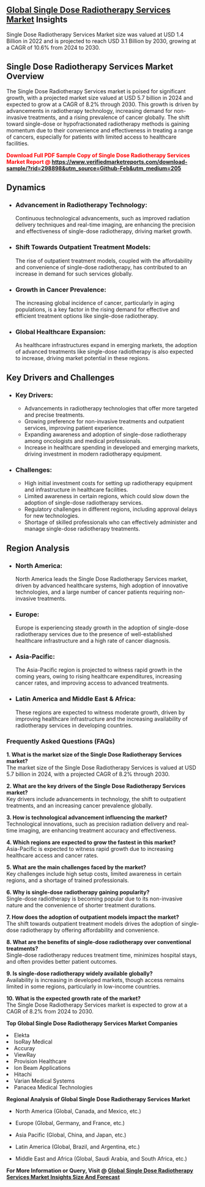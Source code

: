 <h2><a href="https://www.verifiedmarketreports.com/download-sample/?rid=298898&amp;utm_source=Github&amp;utm_medium=205" target="_blank">Global Single Dose Radiotherapy Services Market</a> Insights</h2><p>Single Dose Radiotherapy Services Market size was valued at USD 1.4 Billion in 2022 and is projected to reach USD 3.1 Billion by 2030, growing at a CAGR of 10.6% from 2024 to 2030.</p><p> <h2>Single Dose Radiotherapy Services Market Overview</h2> <p>The Single Dose Radiotherapy Services market is poised for significant growth, with a projected market size valued at USD 5.7 billion in 2024 and expected to grow at a CAGR of 8.2% through 2030. This growth is driven by advancements in radiotherapy technology, increasing demand for non-invasive treatments, and a rising prevalence of cancer globally. The shift toward single-dose or hypofractionated radiotherapy methods is gaining momentum due to their convenience and effectiveness in treating a range of cancers, especially for patients with limited access to healthcare facilities.</p> <p><b><p><span class=""><span style="color: #ff0000;"><strong>Download Full PDF Sample Copy of Single Dose Radiotherapy Services Market Report</strong> @ </span><a href="https://www.verifiedmarketreports.com/download-sample/?rid=298898&amp;utm_source=Github-Feb&amp;utm_medium=205" target="_blank">https://www.verifiedmarketreports.com/download-sample/?rid=298898&amp;utm_source=Github-Feb&amp;utm_medium=205</a></span></p></b></p> <h2>Dynamics</h2> <ul> <li><h3>Advancement in Radiotherapy Technology:</h3> Continuous technological advancements, such as improved radiation delivery techniques and real-time imaging, are enhancing the precision and effectiveness of single-dose radiotherapy, driving market growth.</li> <li><h3>Shift Towards Outpatient Treatment Models:</h3> The rise of outpatient treatment models, coupled with the affordability and convenience of single-dose radiotherapy, has contributed to an increase in demand for such services globally.</li> <li><h3>Growth in Cancer Prevalence:</h3> The increasing global incidence of cancer, particularly in aging populations, is a key factor in the rising demand for effective and efficient treatment options like single-dose radiotherapy.</li> <li><h3>Global Healthcare Expansion:</h3> As healthcare infrastructures expand in emerging markets, the adoption of advanced treatments like single-dose radiotherapy is also expected to increase, driving market potential in these regions.</li> </ul> <h2>Key Drivers and Challenges</h2> <ul> <li><h3>Key Drivers:</h3> <ul> <li>Advancements in radiotherapy technologies that offer more targeted and precise treatments.</li> <li>Growing preference for non-invasive treatments and outpatient services, improving patient experience.</li> <li>Expanding awareness and adoption of single-dose radiotherapy among oncologists and medical professionals.</li> <li>Increase in healthcare spending in developed and emerging markets, driving investment in modern radiotherapy equipment.</li> </ul> </li> <li><h3>Challenges:</h3> <ul> <li>High initial investment costs for setting up radiotherapy equipment and infrastructure in healthcare facilities.</li> <li>Limited awareness in certain regions, which could slow down the adoption of single-dose radiotherapy services.</li> <li>Regulatory challenges in different regions, including approval delays for new technologies.</li> <li>Shortage of skilled professionals who can effectively administer and manage single-dose radiotherapy treatments.</li> </ul> </li> </ul> <h2>Region Analysis</h2> <ul> <li><h3>North America:</h3> North America leads the Single Dose Radiotherapy Services market, driven by advanced healthcare systems, high adoption of innovative technologies, and a large number of cancer patients requiring non-invasive treatments.</li> <li><h3>Europe:</h3> Europe is experiencing steady growth in the adoption of single-dose radiotherapy services due to the presence of well-established healthcare infrastructure and a high rate of cancer diagnosis.</li> <li><h3>Asia-Pacific:</h3> The Asia-Pacific region is projected to witness rapid growth in the coming years, owing to rising healthcare expenditures, increasing cancer rates, and improving access to advanced treatments.</li> <li><h3>Latin America and Middle East & Africa:</h3> These regions are expected to witness moderate growth, driven by improving healthcare infrastructure and the increasing availability of radiotherapy services in developing countries.</li> </ul> <h3>Frequently Asked Questions (FAQs)</h3> <p><b>1. What is the market size of the Single Dose Radiotherapy Services market?</b><br> The market size of the Single Dose Radiotherapy Services is valued at USD 5.7 billion in 2024, with a projected CAGR of 8.2% through 2030.</p> <p><b>2. What are the key drivers of the Single Dose Radiotherapy Services market?</b><br> Key drivers include advancements in technology, the shift to outpatient treatments, and an increasing cancer prevalence globally.</p> <p><b>3. How is technological advancement influencing the market?</b><br> Technological innovations, such as precision radiation delivery and real-time imaging, are enhancing treatment accuracy and effectiveness.</p> <p><b>4. Which regions are expected to grow the fastest in this market?</b><br> Asia-Pacific is expected to witness rapid growth due to increasing healthcare access and cancer rates.</p> <p><b>5. What are the main challenges faced by the market?</b><br> Key challenges include high setup costs, limited awareness in certain regions, and a shortage of trained professionals.</p> <p><b>6. Why is single-dose radiotherapy gaining popularity?</b><br> Single-dose radiotherapy is becoming popular due to its non-invasive nature and the convenience of shorter treatment durations.</p> <p><b>7. How does the adoption of outpatient models impact the market?</b><br> The shift towards outpatient treatment models drives the adoption of single-dose radiotherapy by offering affordability and convenience.</p> <p><b>8. What are the benefits of single-dose radiotherapy over conventional treatments?</b><br> Single-dose radiotherapy reduces treatment time, minimizes hospital stays, and often provides better patient outcomes.</p> <p><b>9. Is single-dose radiotherapy widely available globally?</b><br> Availability is increasing in developed markets, though access remains limited in some regions, particularly in low-income countries.</p> <p><b>10. What is the expected growth rate of the market?</b><br> The Single Dose Radiotherapy Services market is expected to grow at a CAGR of 8.2% from 2024 to 2030.</p> </p><p><strong>Top Global Single Dose Radiotherapy Services Market Companies</strong></p><div data-test-id=""><p><li>Elekta</li><li> IsoRay Medical</li><li> Accuray</li><li> ViewRay</li><li> Provision Healthcare</li><li> Ion Beam Applications</li><li> Hitachi</li><li> Varian Medical Systems</li><li> Panacea Medical Technologies</li></p><div><strong>Regional Analysis of&nbsp;Global Single Dose Radiotherapy Services Market</strong></div><ul><li dir="ltr"><p dir="ltr">North America&nbsp;(Global, Canada, and Mexico, etc.)</p></li><li dir="ltr"><p dir="ltr">Europe (Global, Germany, and France, etc.)</p></li><li dir="ltr"><p dir="ltr">Asia Pacific&nbsp;(Global, China, and Japan, etc.)</p></li><li dir="ltr"><p dir="ltr">Latin America&nbsp;(Global, Brazil, and Argentina, etc.)</p></li><li dir="ltr">Middle East and Africa&nbsp;(Global, Saudi Arabia, and South Africa, etc.)</li></ul><p><strong>For More Information or Query, Visit @&nbsp;</strong><strong><a href="https://www.verifiedmarketreports.com/product/single-dose-radiotherapy-services-market/?utm_source=Github&amp;utm_medium=205" target="_blank">Global Single Dose Radiotherapy Services Market Insights Size And Forecast</a></strong></p></div>
